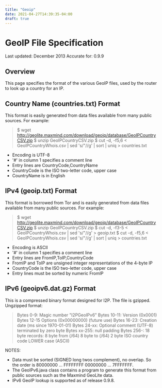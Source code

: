 ```yaml
---
title: "Geoip"
date: 2021-04-27T14:39:35-04:00
draft: true
---
```


GeoIP File Specification
========================

Last updated: December 2013 Accurate for: 0.9.9

Overview
--------

This page specifies the format of the various GeoIP files, used by the
router to look up a country for an IP.

Country Name (countries.txt) Format
-----------------------------------

This format is easily generated from data files available from many
public sources. For example:

> \$ wget
> <http://geolite.maxmind.com/download/geoip/database/GeoIPCountryCSV.zip>
> \$ unzip GeoIPCountryCSV.zip \$ cut -d, -f5,6 \< GeoIPCountryWhois.csv
> \| sed \'s/\"//g\' \| sort \| uniq \> countries.txt

-   Encoding is UTF-8
-   \'\#\' in column 1 specifies a comment line
-   Entry lines are CountryCode,CountryName
-   CountryCode is the ISO two-letter code, upper case
-   CountryName is in English

IPv4 (geoip.txt) Format
-----------------------

This format is borrowed from Tor and is easily generated from data files
available from many public sources. For example:

> \$ wget
> <http://geolite.maxmind.com/download/geoip/database/GeoIPCountryCSV.zip>
> \$ unzip GeoIPCountryCSV.zip \$ cut -d, -f3-5 \< GeoIPCountryWhois.csv
> \| sed \'s/\"//g\' \> geoip.txt \$ cut -d, -f5,6 \<
> GeoIPCountryWhois.csv \| sed \'s/\"//g\' \| sort \| uniq \>
> countries.txt

-   Encoding is ASCII
-   \'\#\' in column 1 specifies a comment line
-   Entry lines are FromIP,ToIP,CountryCode
-   FromIP and ToIP are unsigned integer representations of the 4-byte
    IP
-   CountryCode is the ISO two-letter code, upper case
-   Entry lines must be sorted by numeric FromIP

IPv6 (geoipv6.dat.gz) Format
----------------------------

This is a compressed binary format designed for I2P. The file is
gzipped. Ungzipped format:

> Bytes 0-9: Magic number \"I2PGeoIPv6\" Bytes 10-11: Version (0x0001)
> Bytes 12-15 Options (0x00000000) (future use) Bytes 16-23: Creation
> date (ms since 1970-01-01) Bytes 24-xx: Optional comment (UTF-8)
> terminated by zero byte Bytes xx-255: null padding Bytes 256-: 18 byte
> records: 8 byte from (/64) 8 byte to (/64) 2 byte ISO country code
> LOWER case (ASCII)

NOTES:

-   Data must be sorted (SIGNED long twos complement), no overlap. So
    the order is 80000000 \... FFFFFFFF 00000000 \... 7FFFFFFF.
-   The GeoIPv6.java class contains a program to generate this format
    from public sources such as the Maxmind GeoLite data.
-   IPv6 GeoIP lookup is supported as of release 0.9.8.
